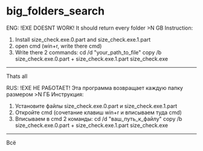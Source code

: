 # big_folders_search
ENG:
!EXE DOESNT WORK!
It should return every folder >N GB
Instruction:
1) Install size_check.exe.0.part and size_check.exe.1.part
2) open cmd (win+r, write there cmd)
3) Write there 2 commands:
  cd /d "your_path_to_file"
  copy /b size_check.exe.0.part + size_check.exe.1.part size_check.exe
---------------------------------------------------------------------
Thats all


RUS:
!EXE НЕ РАБОТАЕТ!
Эта программа возвращает каждую папку размером >N ГБ
Инструкция:
1) Установите файлы size_check.exe.0.part и size_check.exe.1.part
2) Откройте cmd (сочетание клавиш win+r и вписываем туда cmd)
3) Вписываем в cmd 2 команды:
  cd /d "ваш_путь_к_файлу"
  copy /b size_check.exe.0.part + size_check.exe.1.part size_check.exe
---------------------------------------------------------------------
Всё

